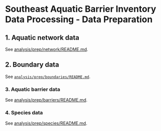 # Southeast Aquatic Barrier Inventory Data Processing - Data Preparation

## 1. Aquatic network data

See [analysis/prep/network/README.md](prep/network/README.md).

## 2. Boundary data

See [`analysis/prep/boundaries/README.md`](prep/boundaries/README.md).

### 3. Aquatic barrier data

See [analysis/prep/barriers/README.md](prep/barriers/README.md).

### 4. Species data

See [analysis/prep/species/README.md](prep/species/README.md).
